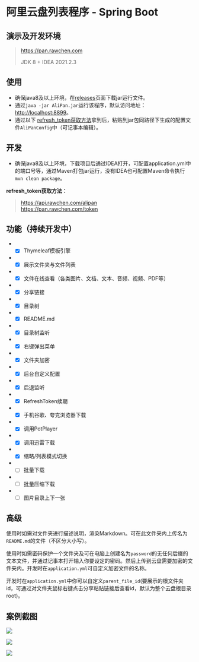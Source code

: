 # 阿里云盘列表程序 - Spring Boot

## 演示及开发环境

> https://pan.rawchen.com
>
> JDK 8 + IDEA 2021.2.3

## 使用

* 确保java8及以上环境，在[releases](https://github.com/rawchen/AliPan/releases)页面下载jar运行文件。
* 通过`java -jar AliPan.jar`运行该程序，默认访问地址：[http://localhost:8899](http://localhost:8899)。
* 通过以下 [refresh_token获取方法](https://api.qqil.cn/alipan)拿到后，粘贴到jar包同路径下生成的配置文件`AliPanConfig`中（可记事本编辑）。

## 开发

* 确保java8及以上环境，下载项目后通过IDEA打开，可配置application.yml中的端口号等，通过Maven打包jar运行，没有IDEA也可配置Maven命令执行`mvn clean package`。

**refresh_token获取方法：**
> https://api.rawchen.com/alipan  
> https://pan.rawchen.com/token


## 功能（持续开发中）
* - [x] Thymeleaf模板引擎
* - [x] 展示文件夹与文件列表
* - [x] 文件在线查看（各类图片、文档、文本、音频、视频、PDF等）
* - [x] 分享链接
* - [x] 目录树
* - [x] README.md
* - [x] 目录树监听
* - [x] 右键弹出菜单
* - [x] 文件夹加密
* - [x] 后台自定义配置
* - [x] 后退监听
* - [x] RefreshToken续期
* - [x] 手机谷歌、夸克浏览器下载
* - [x] 调用PotPlayer
* - [x] 调用迅雷下载
* - [x] 缩略/列表模式切换
* - [ ] 批量下载
* - [ ] 批量压缩下载
* - [ ] 图片目录上下一张

## 高级

使用时如需对文件夹进行描述说明，渲染Markdown。可在此文件夹内上传名为`README.md`的文件（不区分大小写）。

使用时如需密码保护一个文件夹及可在电脑上创建名为`password`的无任何后缀的文本文件，并通过记事本打开输入你要设定的密码。然后上传到云盘需要加密的文件夹内。开发时在`application.yml`可自定义加密文件的名称。

开发时在`application.yml`中你可以自定义`parent_file_id`(要展示的根文件夹id，可通过对文件夹鼠标右键点击分享粘贴链接后查看id，默认为整个云盘根目录root)。

## 案例截图

![](https://cdn.jsdelivr.net/gh/rawchen/JsDelivr/static/AliPan/01.png)

![](https://cdn.jsdelivr.net/gh/rawchen/JsDelivr/static/AliPan/02.png)

![](https://cdn.jsdelivr.net/gh/rawchen/JsDelivr/static/AliPan/03.png)
